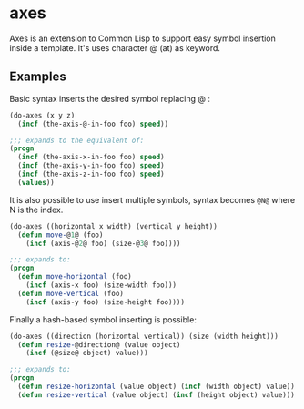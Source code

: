 # axes
Axes is an extension to Common Lisp to support easy symbol insertion inside
a template. It's uses character @ (at) as keyword.

## Examples
Basic syntax inserts the desired symbol replacing @ :
```lisp
(do-axes (x y z)
  (incf (the-axis-@-in-foo foo) speed))

;;; expands to the equivalent of:
(progn
  (incf (the-axis-x-in-foo foo) speed)
  (incf (the-axis-y-in-foo foo) speed)
  (incf (the-axis-z-in-foo foo) speed)
  (values))
```

It is also possible to use insert multiple symbols, syntax becomes `@N@` where N
is the index.
```lisp
(do-axes ((horizontal x width) (vertical y height))
  (defun move-@1@ (foo)
    (incf (axis-@2@ foo) (size-@3@ foo))))

;;; expands to:
(progn
  (defun move-horizontal (foo)
    (incf (axis-x foo) (size-width foo)))
  (defun move-vertical (foo)
    (incf (axis-y foo) (size-height foo))))
```

Finally a hash-based symbol inserting is possible:
```lisp
(do-axes ((direction (horizontal vertical)) (size (width height)))
  (defun resize-@direction@ (value object)
    (incf (@size@ object) value)))

;;; expands to:
(progn
  (defun resize-horizontal (value object) (incf (width object) value))
  (defun resize-vertical (value object) (incf (height object) value)))
```
